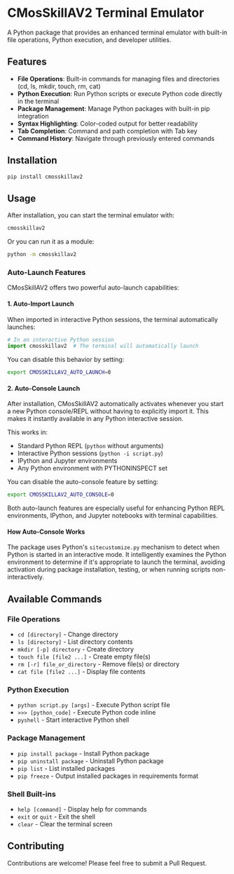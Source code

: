 # CMosSkillAV2 Terminal Emulator

A Python package that provides an enhanced terminal emulator with built-in file operations, Python execution, and developer utilities.

## Features

- **File Operations**: Built-in commands for managing files and directories (cd, ls, mkdir, touch, rm, cat)
- **Python Execution**: Run Python scripts or execute Python code directly in the terminal
- **Package Management**: Manage Python packages with built-in pip integration
- **Syntax Highlighting**: Color-coded output for better readability
- **Tab Completion**: Command and path completion with Tab key
- **Command History**: Navigate through previously entered commands

## Installation

```bash
pip install cmosskillav2
```

## Usage

After installation, you can start the terminal emulator with:

```bash
cmosskillav2
```

Or you can run it as a module:

```bash
python -m cmosskillav2
```

### Auto-Launch Features

CMosSkillAV2 offers two powerful auto-launch capabilities:

#### 1. Auto-Import Launch

When imported in interactive Python sessions, the terminal automatically launches:

```python
# In an interactive Python session
import cmosskillav2  # The terminal will automatically launch
```

You can disable this behavior by setting:

```bash
export CMOSSKILLAV2_AUTO_LAUNCH=0
```

#### 2. Auto-Console Launch

After installation, CMosSkillAV2 automatically activates whenever you start a new Python console/REPL without having to explicitly import it. This makes it instantly available in any Python interactive session.

This works in:
- Standard Python REPL (`python` without arguments)
- Interactive Python sessions (`python -i script.py`)
- IPython and Jupyter environments
- Any Python environment with PYTHONINSPECT set

You can disable the auto-console feature by setting:

```bash
export CMOSSKILLAV2_AUTO_CONSOLE=0
```

Both auto-launch features are especially useful for enhancing Python REPL environments, IPython, and Jupyter notebooks with terminal capabilities.

#### How Auto-Console Works

The package uses Python's `sitecustomize.py` mechanism to detect when Python is started in an interactive mode. It intelligently examines the Python environment to determine if it's appropriate to launch the terminal, avoiding activation during package installation, testing, or when running scripts non-interactively.

## Available Commands

### File Operations
- `cd [directory]` - Change directory
- `ls [directory]` - List directory contents
- `mkdir [-p] directory` - Create directory
- `touch file [file2 ...]` - Create empty file(s)
- `rm [-r] file_or_directory` - Remove file(s) or directory
- `cat file [file2 ...]` - Display file contents

### Python Execution
- `python script.py [args]` - Execute Python script file
- `>>> [python_code]` - Execute Python code inline
- `pyshell` - Start interactive Python shell

### Package Management
- `pip install package` - Install Python package
- `pip uninstall package` - Uninstall Python package
- `pip list` - List installed packages
- `pip freeze` - Output installed packages in requirements format

### Shell Built-ins
- `help [command]` - Display help for commands
- `exit` or `quit` - Exit the shell
- `clear` - Clear the terminal screen

## Contributing

Contributions are welcome! Please feel free to submit a Pull Request.